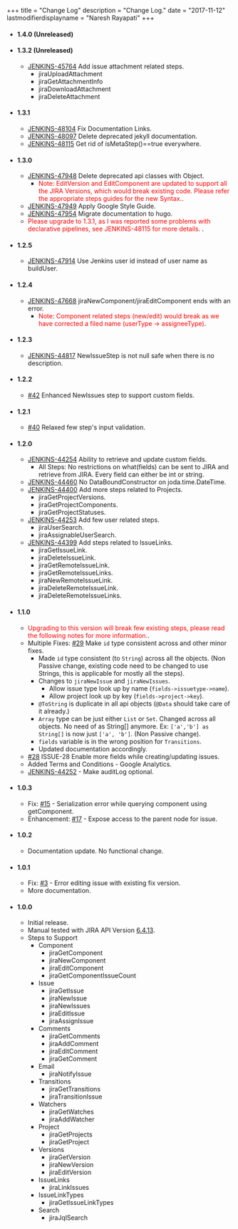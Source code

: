 +++
title = "Change Log"
description = "Change Log."
date = "2017-11-12"
lastmodifierdisplayname = "Naresh Rayapati"
+++

* #### **1.4.0** (Unreleased)

* #### **1.3.2** (Unreleased)
  * [JENKINS-45764](https://issues.jenkins-ci.org/browse/JENKINS-45764) Add issue attachment related steps.
      * jiraUploadAttachment
      * jiraGetAttachmentInfo
      * jiraDownloadAttachment
      * jiraDeleteAttachment

* #### **1.3.1**
  * [JENKINS-48104](https://issues.jenkins-ci.org/browse/JENKINS-48104) Fix Documentation Links.
  * [JENKINS-48097](https://issues.jenkins-ci.org/browse/JENKINS-48097) Delete deprecated jekyll documentation.
  * [JENKINS-48115](https://issues.jenkins-ci.org/browse/JENKINS-48115) Get rid of isMetaStep()==true everywhere.
* #### **1.3.0**
  * [JENKINS-47948](https://issues.jenkins-ci.org/browse/JENKINS-47948) Delete deprecated api classes with Object.
      * <span style="color:red">Note: EditVersion and EditComponent are updated to support all the JIRA Versions, which would break existing code. Please refer the appropriate steps guides for the new Syntax.</span>.  
  * [JENKINS-47949](https://issues.jenkins-ci.org/browse/JENKINS-47949) Apply Google Style Guide.
  * [JENKINS-47954](https://issues.jenkins-ci.org/browse/JENKINS-47954) Migrate documentation to hugo.
  * <span style="color:red"> Please upgrade to 1.3.1, as I was reported some problems with declarative pipelines, see JENKINS-48115 for more details. </span>.
* #### **1.2.5**
  * [JENKINS-47914](https://issues.jenkins-ci.org/browse/JENKINS-47914) Use Jenkins user id instead of user name as buildUser.
* #### **1.2.4**
  * [JENKINS-47668](https://issues.jenkins-ci.org/browse/JENKINS-47668) jiraNewComponent/jiraEditComponent ends with an error.
      * <span style="color:red">Note: Component related steps (new/edit) would break as we have corrected a filed name (userType -> assigneeType)</span>.
* #### **1.2.3**
  * [JENKINS-44817](https://issues.jenkins-ci.org/browse/JENKINS-44817) NewIssueStep is not null safe when there is no description.
* #### **1.2.2**
  * [#42](https://github.com/jenkinsci/jira-steps-plugin/pull/40) Enhanced NewIssues step to support custom fields.
* #### **1.2.1**
  * [#40](https://github.com/jenkinsci/jira-steps-plugin/pull/40) Relaxed few step's input validation.
* #### **1.2.0**
  * [JENKINS-44254](https://issues.jenkins-ci.org/browse/JENKINS-44254) Ability to retrieve and update custom fields.
      * All Steps: No restrictions on what(fields) can be sent to JIRA and retrieve from JIRA. Every field can either be int or string.
  * [JENKINS-44460](https://issues.jenkins-ci.org/browse/JENKINS-44460) No DataBoundConstructor on joda.time.DateTime.
  * [JENKINS-44400](https://issues.jenkins-ci.org/browse/JENKINS-44400) Add more steps related to Projects.
      * jiraGetProjectVersions.
      * jiraGetProjectComponents.
      * jiraGetProjectStatuses.
  * [JENKINS-44253](https://issues.jenkins-ci.org/browse/JENKINS-44253) Add few user related steps.
      * jiraUserSearch.
      * jiraAssignableUserSearch.
  * [JENKINS-44399](https://issues.jenkins-ci.org/browse/JENKINS-44399) Add steps related to IssueLinks.
      * jiraGetIssueLink.
      * jiraDeleteIssueLink.
      * jiraGetRemoteIssueLink.
      * jiraGetRemoteIssueLinks.
      * jiraNewRemoteIssueLink.
      * jiraDeleteRemoteIssueLink.
      * jiraDeleteRemoteIssueLinks.
* #### **1.1.0**
  * <span style="color:red">Upgrading to this version will break few existing steps, please read the following notes for more information.</span>.
  * Multiple Fixes: [#29](https://github.com/jenkinsci/jira-steps-plugin/issues/29) Make `id` type consistent across and other minor fixes.
    * Made `id` type consistent (to `String`) across all the objects. (Non Passive change, existing code need to be changed to use Strings, this is applicable for mostly all the steps).
    * Changes to `jiraNewIssue` and `jiraNewIssues`.
      * Allow issue type look up by name (`fields->issuetype->name`).
      * Allow project look up by key (`fields->project->key`).
    * `@ToString` is duplicate in all api objects (`@Data` should take care of it already.)
    * `Array` type can be just either `List` or `Set`. Changed across all objects. No need of as String[] anymore. Ex: `['a','b'] as String[]` is now just `['a', 'b']`. (Non Passive change).
    * `fields` variable is in the wrong position for `Transitions`.
    * Updated documentation accordingly.
  * [#28](https://github.com/jenkinsci/jira-steps-plugin/issues/28) ISSUE-28 Enable more fields while creating/updating issues.
  * Added Terms and Conditions - Google Analytics.
  * [JENKINS-44252](https://issues.jenkins-ci.org/browse/JENKINS-44252) - Make auditLog optional.
* #### **1.0.3**
  * Fix: [#15](https://github.com/jenkinsci/jira-steps-plugin/issues/15) - Serialization error while querying component using getComponent.
  * Enhancement: [#17](https://github.com/jenkinsci/jira-steps-plugin/issues/17) - Expose access to the parent node for issue.
* #### **1.0.2**
  * Documentation update. No functional change.
* #### **1.0.1**
  * Fix: [#3](https://github.com/jenkinsci/jira-steps-plugin/issues/3) - Error editing issue with existing fix version.
  * More documentation.
* #### **1.0.0**
  * Initial release.
  * Manual tested with JIRA API Version [6.4.13](https://docs.atlassian.com/jira/REST/6.4.13/).
  * Steps to Support
    * Component
      * jiraGetComponent
      * jiraNewComponent
      * jiraEditComponent
      * jiraGetComponentIssueCount
    * Issue
      * jiraGetIssue
      * jiraNewIssue
      * jiraNewIssues
      * jiraEditIssue
      * jiraAssignIssue
    * Comments
      * jiraGetComments
      * jiraAddComment
      * jiraEditComment
      * jiraGetComment
    * Email
      * jiraNotifyIssue
    * Transitions
      * jiraGetTransitions
      * jiraTransitionIssue
    * Watchers
      * jiraGetWatches
      * jiraAddWatcher
    * Project
      * jiraGetProjects
      * jiraGetProject
    * Versions
      * jiraGetVersion
      * jiraNewVersion
      * jiraEditVersion
    * IssueLinks
      * jiraLinkIssues
    * IssueLinkTypes
      * jiraGetIssueLinkTypes
    * Search
      * jiraJqlSearch
